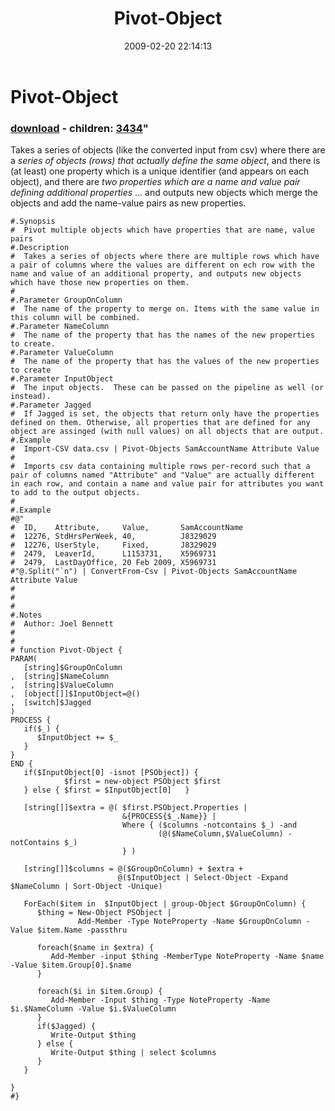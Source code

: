 ﻿---
pid:            885
parent:         0
children:       3434
poster:         Joel Bennett
title:          Pivot-Object
date:           2009-02-20 22:14:13
format:         posh
---

# Pivot-Object

### [download](885.ps1) - children: [3434](3434.md)"

Takes a series of objects (like the converted input from csv) where there are a _series of objects (rows) that actually define the same object_, and there is (at least) one property which is a unique identifier (and appears on each object), and there are _two properties which are a *name and value pair* defining additional properties_ ... and outputs new objects which merge the objects and add the name-value pairs as new properties.

```posh
#.Synopsis
#  Pivot multiple objects which have properties that are name, value pairs
#.Description
#  Takes a series of objects where there are multiple rows which have a pair of columns where the values are different on ech row with the name and value of an additional property, and outputs new objects which have those new properties on them.
#
#.Parameter GroupOnColumn
#  The name of the property to merge on. Items with the same value in this column will be combined.
#.Parameter NameColumn
#  The name of the property that has the names of the new properties to create.
#.Parameter ValueColumn
#  The name of the property that has the values of the new properties to create
#.Parameter InputObject
#  The input objects.  These can be passed on the pipeline as well (or instead).
#.Parameter Jagged
#  If Jagged is set, the objects that return only have the properties defined on them. Otherwise, all properties that are defined for any object are assinged (with null values) on all objects that are output.
#.Example
#  Import-CSV data.csv | Pivot-Objects SamAccountName Attribute Value
#
#  Imports csv data containing multiple rows per-record such that a pair of columns named "Attribute" and "Value" are actually different in each row, and contain a name and value pair for attributes you want to add to the output objects.
#
#.Example
#@"
#  ID,    Attribute,     Value,       SamAccountName
#  12276, StdHrsPerWeek, 40,          J8329029
#  12276, UserStyle,     Fixed,       J8329029
#  2479,  LeaverId,      L1153731,    X5969731
#  2479,  LastDayOffice, 20 Feb 2009, X5969731
#"@.Split("`n") | ConvertFrom-Csv | Pivot-Objects SamAccountName Attribute Value
#
#
#
#.Notes
#  Author: Joel Bennett
#
#
# function Pivot-Object {
PARAM(
   [string]$GroupOnColumn
,  [string]$NameColumn
,  [string]$ValueColumn
,  [object[]]$InputObject=@()
,  [switch]$Jagged
)
PROCESS {
   if($_) {
      $InputObject += $_
   }
}
END {
   if($InputObject[0] -isnot [PSObject]) { 
            $first = new-object PSObject $first  
   } else { $first = $InputObject[0]   }

   [string[]]$extra = @( $first.PSObject.Properties | 
                         &{PROCESS{$_.Name}} | 
                         Where { ($columns -notcontains $_) -and 
                                 (@($NameColumn,$ValueColumn) -notContains $_)
                         } )

   [string[]]$columns = @($GroupOnColumn) + $extra +
                        @($InputObject | Select-Object -Expand $NameColumn | Sort-Object -Unique)

   ForEach($item in  $InputObject | group-Object $GroupOnColumn) {
      $thing = New-Object PSObject | 
               Add-Member -Type NoteProperty -Name $GroupOnColumn -Value $item.Name -passthru

      foreach($name in $extra) {
         Add-Member -input $thing -MemberType NoteProperty -Name $name -Value $item.Group[0].$name
      }

      foreach($i in $item.Group) { 
         Add-Member -Input $thing -Type NoteProperty -Name $i.$NameColumn -Value $i.$ValueColumn 
      }
      if($Jagged) {
         Write-Output $thing
      } else {
         Write-Output $thing | select $columns
      }
   }
   
}
#}

```
